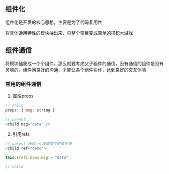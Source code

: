## 组件化
组件化是开发的核心思想，主要是为了代码复用性

将具体通用特性的模块抽出来，将整个项目变成简单的搭积木游戏

## 组件通信
将模块抽象成一个个组件，那么就要考虑父子组件的通信，没有通信的组件是没有灵魂的，组件间良好的沟通，才能让各个组件协作，达到良好的交互体验

### 常用的组件通信

1. 属性props

```js
// child
props: { msg: string }

// parent
<child msg="data" />
```

2. 引用refs
```js
// parent 通过ref设置属性的值传递
<child ref="demo">

this.$refs.demo.msg = "data"

// child

```